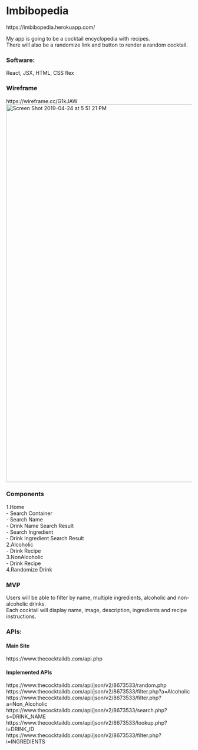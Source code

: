 <h1>Imbibopedia</h1>
https://imbibopedia.herokuapp.com/

My app is going to be a cocktail encyclopedia with recipes.<br /> 
There will also be a randomize link and button to render a random cocktail.<br />



<h3>Software:</h3>
React, JSX, HTML, CSS flex



<h3>Wireframe</h3>
https://wireframe.cc/G1kJAW
<img width="1026" alt="Screen Shot 2019-04-24 at 5 51 21 PM" src="https://user-images.githubusercontent.com/47368206/56696380-9e294b00-66b9-11e9-9128-8a1e839a6f44.png">




<h3>Components</h3>
1.Home<br/>
  - Search Container<br/>
    - Search Name<br/>
     - Drink Name Search Result<br/>
    - Search Ingredient<br/>
     - Drink Ingredient Search Result<br/>
2.Alcoholic<br/>
  - Drink Recipe</br>
3.NonAlcoholic<br/>
  - Drink Recipe<br/>
4.Randomize Drink<br/>



<h3>MVP</h3>
Users will be able to filter by name, multiple ingredients, alcoholic and non-alcoholic drinks.<br />
Each cocktail will display name, image, description, ingredients and recipe instructions.<br />
  
<h3>APIs:</h3>
<h4>Main Site</h4>
https://www.thecocktaildb.com/api.php
<h4>Implemented APIs</h4>
https://www.thecocktaildb.com/api/json/v2/8673533/random.php<br />
https://www.thecocktaildb.com/api/json/v2/8673533/filter.php?a=Alcoholic<br />
https://www.thecocktaildb.com/api/json/v2/8673533/filter.php?a=Non_Alcoholic<br />
https://www.thecocktaildb.com/api/json/v2/8673533/search.php?s=DRINK_NAME<br />
https://www.thecocktaildb.com/api/json/v2/8673533/lookup.php?i=DRINK_ID<br />
https://www.thecocktaildb.com/api/json/v2/8673533/filter.php?i=INGREDIENTS<br />

